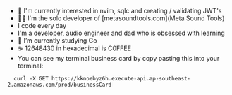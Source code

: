 - 👀 I'm currently interested in nvim, sqlc and creating / validating JWT's
- 🧑‍💻 I'm the solo developer of [metasoundtools.com](Meta Sound Tools)
- I code every day
- I'm a developer, audio engineer and dad who is obsessed with learning
- 🌱 I’m currently studying Go
- ☕ 12648430 in hexadecimal is C0FFEE
- You can see my terminal business card by copy pasting this into your terminal: 
```
  curl -X GET https://kknoebyz6h.execute-api.ap-southeast-2.amazonaws.com/prod/businessCard
```
